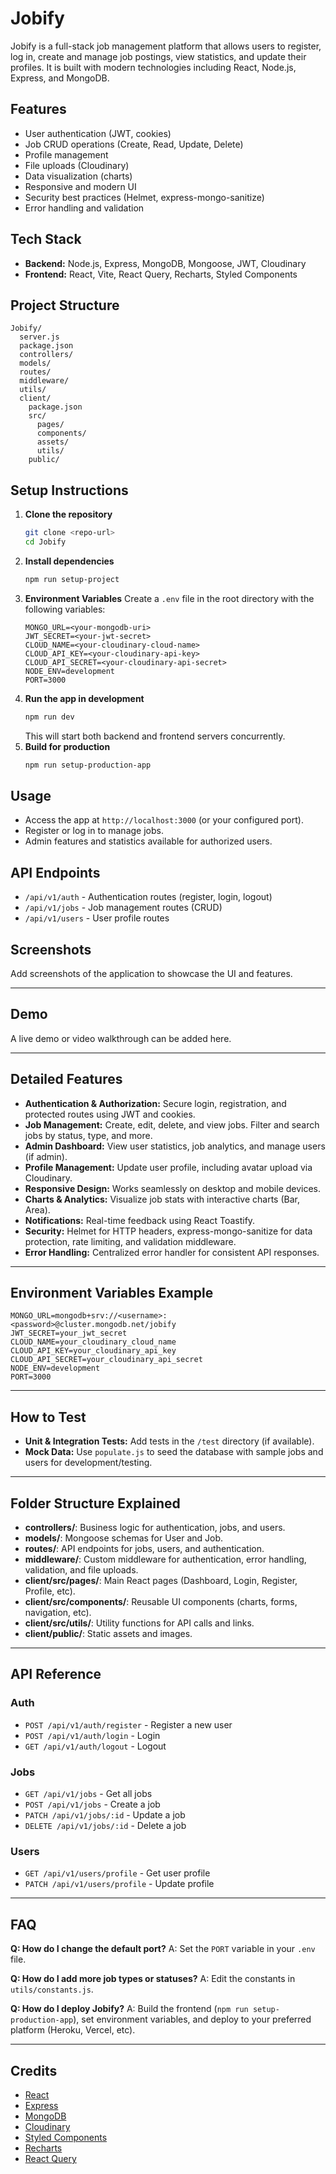 # Jobify

Jobify is a full-stack job management platform that allows users to register, log in, create and manage job postings, view statistics, and update their profiles. It is built with modern technologies including React, Node.js, Express, and MongoDB.

## Features
- User authentication (JWT, cookies)
- Job CRUD operations (Create, Read, Update, Delete)
- Profile management
- File uploads (Cloudinary)
- Data visualization (charts)
- Responsive and modern UI
- Security best practices (Helmet, express-mongo-sanitize)
- Error handling and validation

## Tech Stack
- **Backend:** Node.js, Express, MongoDB, Mongoose, JWT, Cloudinary
- **Frontend:** React, Vite, React Query, Recharts, Styled Components

## Project Structure
```
Jobify/
  server.js
  package.json
  controllers/
  models/
  routes/
  middleware/
  utils/
  client/
    package.json
    src/
      pages/
      components/
      assets/
      utils/
    public/
```

## Setup Instructions
1. **Clone the repository**
   ```bash
   git clone <repo-url>
   cd Jobify
   ```
2. **Install dependencies**
   ```bash
   npm run setup-project
   ```
3. **Environment Variables**
   Create a `.env` file in the root directory with the following variables:
   ```env
   MONGO_URL=<your-mongodb-uri>
   JWT_SECRET=<your-jwt-secret>
   CLOUD_NAME=<your-cloudinary-cloud-name>
   CLOUD_API_KEY=<your-cloudinary-api-key>
   CLOUD_API_SECRET=<your-cloudinary-api-secret>
   NODE_ENV=development
   PORT=3000
   ```
4. **Run the app in development**
   ```bash
   npm run dev
   ```
   This will start both backend and frontend servers concurrently.
5. **Build for production**
   ```bash
   npm run setup-production-app
   ```

## Usage
- Access the app at `http://localhost:3000` (or your configured port).
- Register or log in to manage jobs.
- Admin features and statistics available for authorized users.

## API Endpoints
- `/api/v1/auth` - Authentication routes (register, login, logout)
- `/api/v1/jobs` - Job management routes (CRUD)
- `/api/v1/users` - User profile routes

## Screenshots
Add screenshots of the application to showcase the UI and features.

---

## Demo
A live demo or video walkthrough can be added here.

---

## Detailed Features
- **Authentication & Authorization:** Secure login, registration, and protected routes using JWT and cookies.
- **Job Management:** Create, edit, delete, and view jobs. Filter and search jobs by status, type, and more.
- **Admin Dashboard:** View user statistics, job analytics, and manage users (if admin).
- **Profile Management:** Update user profile, including avatar upload via Cloudinary.
- **Responsive Design:** Works seamlessly on desktop and mobile devices.
- **Charts & Analytics:** Visualize job stats with interactive charts (Bar, Area).
- **Notifications:** Real-time feedback using React Toastify.
- **Security:** Helmet for HTTP headers, express-mongo-sanitize for data protection, rate limiting, and validation middleware.
- **Error Handling:** Centralized error handler for consistent API responses.

---

## Environment Variables Example
```
MONGO_URL=mongodb+srv://<username>:<password>@cluster.mongodb.net/jobify
JWT_SECRET=your_jwt_secret
CLOUD_NAME=your_cloudinary_cloud_name
CLOUD_API_KEY=your_cloudinary_api_key
CLOUD_API_SECRET=your_cloudinary_api_secret
NODE_ENV=development
PORT=3000
```

---

## How to Test
- **Unit & Integration Tests:** Add tests in the `/test` directory (if available).
- **Mock Data:** Use `populate.js` to seed the database with sample jobs and users for development/testing.

---

## Folder Structure Explained
- **controllers/**: Business logic for authentication, jobs, and users.
- **models/**: Mongoose schemas for User and Job.
- **routes/**: API endpoints for jobs, users, and authentication.
- **middleware/**: Custom middleware for authentication, error handling, validation, and file uploads.
- **client/src/pages/**: Main React pages (Dashboard, Login, Register, Profile, etc).
- **client/src/components/**: Reusable UI components (charts, forms, navigation, etc).
- **client/src/utils/**: Utility functions for API calls and links.
- **client/public/**: Static assets and images.

---

## API Reference
### Auth
- `POST /api/v1/auth/register` - Register a new user
- `POST /api/v1/auth/login` - Login
- `GET /api/v1/auth/logout` - Logout

### Jobs
- `GET /api/v1/jobs` - Get all jobs
- `POST /api/v1/jobs` - Create a job
- `PATCH /api/v1/jobs/:id` - Update a job
- `DELETE /api/v1/jobs/:id` - Delete a job

### Users
- `GET /api/v1/users/profile` - Get user profile
- `PATCH /api/v1/users/profile` - Update profile

---

## FAQ
**Q: How do I change the default port?**
A: Set the `PORT` variable in your `.env` file.

**Q: How do I add more job types or statuses?**
A: Edit the constants in `utils/constants.js`.

**Q: How do I deploy Jobify?**
A: Build the frontend (`npm run setup-production-app`), set environment variables, and deploy to your preferred platform (Heroku, Vercel, etc).

---

## Credits
- [React](https://react.dev/)
- [Express](https://expressjs.com/)
- [MongoDB](https://www.mongodb.com/)
- [Cloudinary](https://cloudinary.com/)
- [Styled Components](https://styled-components.com/)
- [Recharts](https://recharts.org/)
- [React Query](https://tanstack.com/query/latest)



